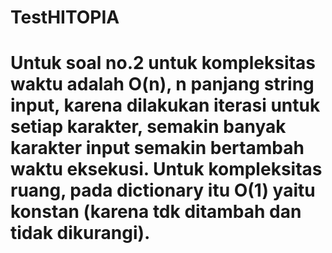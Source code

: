 # TestHITOPIA
# Untuk soal no.2 untuk kompleksitas waktu adalah O(n), n panjang string input, karena dilakukan iterasi untuk setiap karakter, semakin banyak karakter input semakin bertambah waktu eksekusi. Untuk kompleksitas ruang, pada dictionary itu O(1) yaitu konstan (karena tdk ditambah dan tidak dikurangi).
